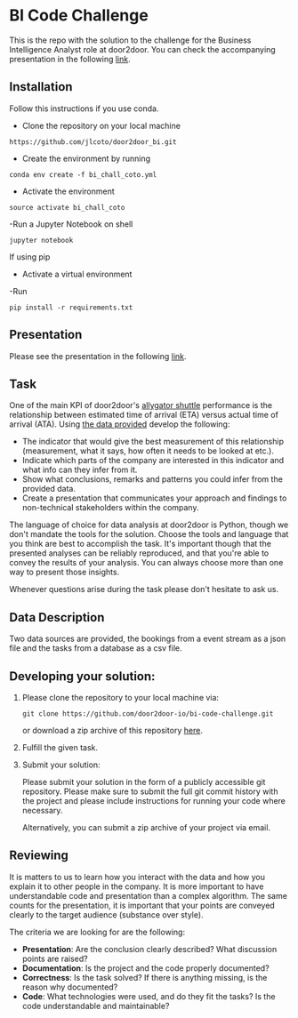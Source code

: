 
# BI Code Challenge

This is the repo with the solution to the challenge for the Business Intelligence Analyst role at door2door. You can check the accompanying presentation in the following [link](https://rawgit.com/jlcoto/door2door_bi_presentation/master/index.html).

## Installation
Follow this instructions if you use conda.
- Clone the repository on your local machine
```
https://github.com/jlcoto/door2door_bi.git
```
- Create the environment by running
```
conda env create -f bi_chall_coto.yml
```
- Activate the environment
```
source activate bi_chall_coto
```
-Run a Jupyter Notebook on shell
```
jupyter notebook
```

If using pip

- Activate a virtual environment

-Run
```
pip install -r requirements.txt
```

## Presentation

Please see the presentation in the following [link](https://rawgit.com/jlcoto/door2door_bi_presentation/master/index.html).

## Task

One of the main KPI of door2door's [allygator shuttle](https://www.allygatorshuttle.com/en/index.html) performance is the relationship between estimated time of arrival (ETA) versus actual time of arrival (ATA). Using [the data provided](https://github.com/door2door-io/bi-code-challenge/tree/bi-analyst/data) develop the following:
- The indicator that would give the best measurement of this relationship (measurement, what it says, how often it needs to be looked at etc.).
- Indicate which parts of the company are interested in this indicator and what info can they infer from it.
- Show what conclusions, remarks and patterns you could infer from the provided data.
- Create a presentation that communicates your approach and findings to non-technical stakeholders within the company.

The language of choice for data analysis at door2door is Python, though we don't mandate the tools for the solution. Choose the tools and language that you think are best to accomplish the task. It's important though that the presented analyses can be reliably reproduced, and that you're able to convey the results of your analysis. You can always choose more than one way to present those insights.

Whenever questions arise during the task please don't hesitate to ask us.

## Data Description

Two data sources are provided, the bookings from a event stream as a json file and the tasks from a database as a csv file.

## Developing your solution:

1. Please clone the repository to your local machine via:

    ```
    git clone https://github.com/door2door-io/bi-code-challenge.git
    ```

    or download a zip archive of this repository [here](https://github.com/door2door-io/bi-code-challenge/archive/master.zip).

2. Fulfill the given task.

3. Submit your solution:

    Please submit your solution in the form of a publicly accessible git repository. Please make sure to submit the full git commit history with the project and please include instructions for running your code where necessary.

    Alternatively, you can submit a zip archive of your project via email.

## Reviewing

It is matters to us to learn how you interact with the data and how you explain it to other people in the company. It is more important to have understandable code and presentation than a complex algorithm. The same counts for the presentation, it is important that your points are conveyed clearly to the target audience (substance over style).

The criteria we are looking for are the following:

- **Presentation**: Are the conclusion clearly described? What discussion points are raised?
- **Documentation**: Is the project and the code properly documented?
- **Correctness**: Is the task solved? If there is anything missing, is the reason why documented?
- **Code**: What technologies were used, and do they fit the tasks? Is the code understandable and maintainable?
